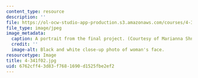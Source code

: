 ```yaml
---
content_type: resource
description: ''
file: https://ol-ocw-studio-app-production.s3.amazonaws.com/courses/4-341-introduction-to-photography-fall-2002/6762cff43d83f7681690d1525fbe2ef2_4-341f02.jpg
file_type: image/jpeg
image_metadata:
  caption: A portrait from the final project. (Courtesy of Marianna Shnayderman.)
  credit: ''
  image-alt: Black and white close-up photo of woman's face.
resourcetype: Image
title: 4-341f02.jpg
uid: 6762cff4-3d83-f768-1690-d1525fbe2ef2
---
```

